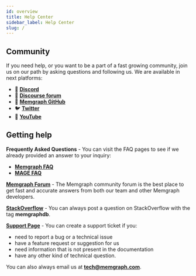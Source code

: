 ```yaml
---
id: overview
title: Help Center
sidebar_label: Help Center
slug: /
---
```


## Community

If you need help, or you want to be a part of a fast growing community, join us
on our path by asking questions and following us. We are available in next
platforms:

- :purple_heart: [**Discord**](https://discord.gg/memgraph)
- :busts_in_silhouette: [**Discourse forum**](https://discourse.memgraph.com/)
- :open_file_folder: [**Memgraph GitHub**](https://github.com/memgraph)
- :bird: [**Twitter**](https://twitter.com/memgraphdb)
- :movie_camera:
  [**YouTube**](https://www.youtube.com/channel/UCZ3HOJvHGxtQ_JHxOselBYg)

## Getting help

**Frequently Asked Questions** - You can visit the FAQ pages to see
if we already provided an answer to your inquiry:

- **[Memgraph FAQ](/faq/memgraph-faq.md)**
- **[MAGE FAQ](/faq/mage-faq.md)**

**[Memgraph Forum](https://discourse.memgraph.com/)** - The Memgraph community
forum is the best place to get fast and accurate answers from both our team and
other Memgraph developers.

**[StackOverflow](https://stackoverflow.com/questions/tagged/memgraphdb)** - You
can always post a question on StackOverflow with the tag **memgraphdb**.

**[Support Page](https://airtable.com/shrcmWpvn74kudboV)** - You can create a
support ticket if you:

- need to report a bug or a technical issue
- have a feature request or suggestion for us
- need information that is not present in the documentation
- have any other kind of technical question.

You can also always email us at
**[tech@memgraph.com](mailto:tech@memgraph.com)**.
